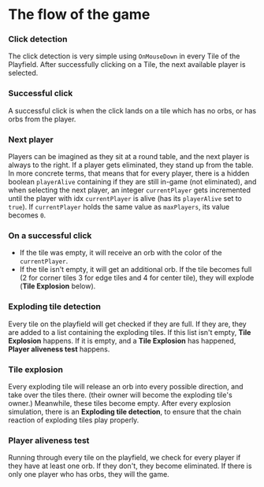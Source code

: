 # The flow of the game

### Click detection
The click detection is very simple using `OnMouseDown` in every Tile of the Playfield. After successfully clicking on a Tile, the next available player is selected.

### Successful click
A successful click is when the click lands on a tile which has no orbs, or has orbs from the player.

### Next player
Players can be imagined as they sit at a round table, and the next player is always to the right. If a player gets eliminated, they stand up from the table. In more concrete terms, that means that for every player, there is a hidden boolean `playerAlive` containing if they are still in-game (not eliminated), and when selecting the next player, an integer `currentPlayer` gets incremented until the player with idx `currentPlayer` is alive (has its `playerAlive` set to `true`). If `currentPlayer` holds the same value as `maxPlayers`, its value becomes `0`.

### On a successful click
- If the tile was empty, it will receive an orb with the color of the `currentPlayer`.
- If the tile isn't empty, it will get an additional orb.
If the tile becomes full (2 for corner tiles 3 for edge tiles and 4 for center tile), they will explode (**Tile Explosion** below).

### Exploding tile detection
Every tile on the playfield will get checked if they are full. If they are, they are added to a list containing the exploding tiles. If this list isn't empty, **Tile Explosion** happens. If it is empty, and a **Tile Explosion** has happened, **Player aliveness test** happens.

### Tile explosion
Every exploding tile will release an orb into every possible direction, and take over the tiles there. (their owner will become the exploding tile's owner.) Meanwhile, these tiles become empty.
After every explosion simulation, there is an **Exploding tile detection**, to ensure that the chain reaction of exploding tiles play properly.

### Player aliveness test
Running through every tile on the playfield, we check for every player if they have at least one orb.
If they don't, they become eliminated.
If there is only one player who has orbs, they will the game.
